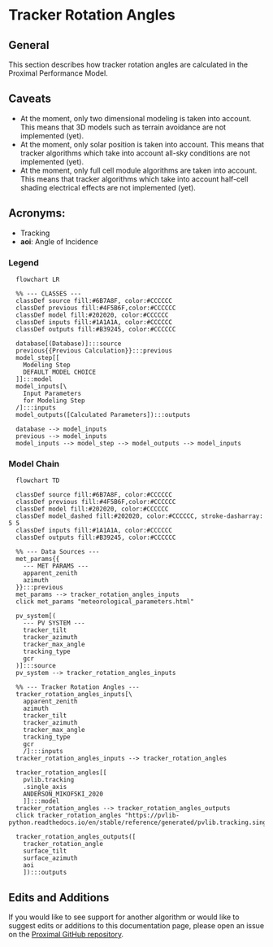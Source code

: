 # Tracker Rotation Angles

## General
This section describes how tracker rotation angles are calculated in the Proximal Performance Model.

## Caveats
- At the moment, only two dimensional modeling is taken into account.  This means that 3D models such as terrain avoidance are not implemented (yet).
- At the moment, only solar position is taken into account.  This means that tracker algorithms which take into account all-sky conditions are not implemented (yet).
- At the moment, only full cell module algorithms are taken into account.  This means that tracker algorithms which take into account half-cell shading electrical effects are not implemented (yet).

## Acronyms:
- Tracking
 - **aoi**: Angle of Incidence

### Legend
```mermaid
  flowchart LR

  %% --- CLASSES ---
  classDef source fill:#6B7A8F, color:#CCCCCC
  classDef previous fill:#4F5B6F,color:#CCCCCC
  classDef model fill:#202020, color:#CCCCCC
  classDef inputs fill:#1A1A1A, color:#CCCCCC
  classDef outputs fill:#B39245, color:#CCCCCC

  database[(Database)]:::source
  previous{{Previous Calculation}}:::previous
  model_step[[
    Modeling Step
    DEFAULT MODEL CHOICE
  ]]:::model
  model_inputs[\
    Input Parameters
    for Modeling Step
  /]:::inputs
  model_outputs([Calculated Parameters]):::outputs

  database --> model_inputs
  previous --> model_inputs
  model_inputs --> model_step --> model_outputs --> model_inputs

```

### Model Chain
```mermaid
  flowchart TD

  classDef source fill:#6B7A8F, color:#CCCCCC
  classDef previous fill:#4F5B6F,color:#CCCCCC
  classDef model fill:#202020, color:#CCCCCC
  classDef model_dashed fill:#202020, color:#CCCCCC, stroke-dasharray: 5 5
  classDef inputs fill:#1A1A1A, color:#CCCCCC
  classDef outputs fill:#B39245, color:#CCCCCC

  %% --- Data Sources ---
  met_params{{
    --- MET PARAMS ---
    apparent_zenith
    azimuth
  }}:::previous
  met_params --> tracker_rotation_angles_inputs
  click met_params "meteorological_parameters.html"

  pv_system[(
    --- PV SYSTEM ---
    tracker_tilt
    tracker_azimuth
    tracker_max_angle
    tracking_type
    gcr
  )]:::source
  pv_system --> tracker_rotation_angles_inputs

  %% --- Tracker Rotation Angles ---
  tracker_rotation_angles_inputs[\
    apparent_zenith
    azimuth
    tracker_tilt
    tracker_azimuth
    tracker_max_angle
    tracking_type
    gcr
    /]:::inputs
  tracker_rotation_angles_inputs --> tracker_rotation_angles

  tracker_rotation_angles[[
    pvlib.tracking
    .single_axis
    ANDERSON_MIKOFSKI_2020
    ]]:::model
  tracker_rotation_angles --> tracker_rotation_angles_outputs
  click tracker_rotation_angles "https://pvlib-python.readthedocs.io/en/stable/reference/generated/pvlib.tracking.singleaxis.html#pvlib.tracking.singleaxis"

  tracker_rotation_angles_outputs([
    tracker_rotation_angle
    surface_tilt
    surface_azimuth
    aoi
    ]):::outputs
  ```

## Edits and Additions

If you would like to see support for another algorithm or would like to suggest edits or additions to this documentation page, please open an issue on the [Proximal GitHub repository](https://github.com/ProximalEnergy/docs-mdbook).
